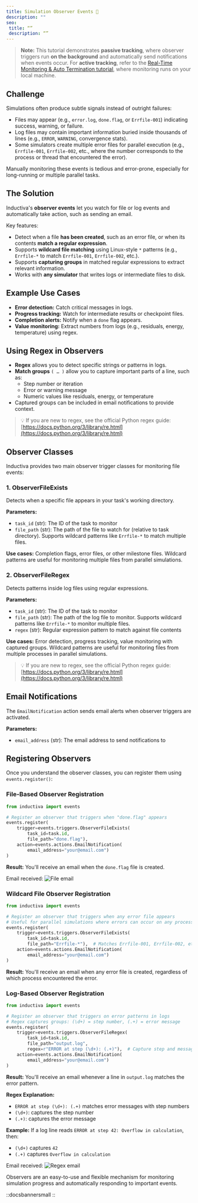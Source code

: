 ```yaml
---
title: Simulation Observer Events 👀
description: ""
seo:
 title: “”
 description: “”
---
```


> **Note:** This tutorial demonstrates **passive tracking**, where observer triggers run **on the background**
> and automatically send notifications when events occur.
> For **active tracking**, refer to the <a href="https://inductiva.ai/guides/recipes/real-time-simulation-monitoring" target="_blank">Real-Time Monitoring & Auto Termination tutorial</a>, where monitoring runs
> on your local machine.

## Challenge

Simulations often produce subtle signals instead of outright failures:

- Files may appear (e.g., `error.log`, `done.flag`, or `Errfile-001`) indicating success, warning, or failure.
- Log files may contain important information buried inside thousands of lines
  (e.g., `ERROR`, `WARNING`, convergence stats).
- Some simulators create multiple error files for parallel execution (e.g., `Errfile-001`, `Errfile-002`, etc., where the number corresponds to the process or thread that encountered the error).

Manually monitoring these events is tedious and error-prone,
especially for long-running or multiple parallel tasks.


## The Solution

Inductiva's **observer events** let you watch for file or log events and automatically take action, 
such as sending an email.

Key features:

- Detect when a file **has been created**, such as an error file, or when its contents **match a regular expression**.
- Supports **wildcard file matching** using Linux-style `*` patterns (e.g., `Errfile-*` to match `Errfile-001`, `Errfile-002`, etc.).
- Supports **capturing groups** in matched regular expressions to extract relevant information.
- Works with **any simulator** that writes logs or intermediate files to disk.

## Example Use Cases

- **Error detection:** Catch critical messages in logs.
- **Progress tracking:** Watch for intermediate results or checkpoint files.
- **Completion alerts:** Notify when a `done` flag appears.
- **Value monitoring:** Extract numbers from logs (e.g., residuals, energy, temperature) using regex.

## Using Regex in Observers

- **Regex** allows you to detect specific strings or patterns in logs.
- **Match groups** `( … )` allow you to capture important parts of a line, such as:
  - Step number or iteration
  - Error or warning message
  - Numeric values like residuals, energy, or temperature
- Captured groups can be included in email notifications to provide context.

> 💡 If you are new to regex, see the official Python regex guide:  
> [https://docs.python.org/3/library/re.html](https://docs.python.org/3/library/re.html)


## Observer Classes

Inductiva provides two main observer trigger classes for monitoring file events:

### 1. ObserverFileExists

Detects when a specific file appears in your task's working directory.

**Parameters:**
- `task_id` (str): The ID of the task to monitor
- `file_path` (str): The path of the file to watch for (relative to task directory). Supports wildcard patterns like `Errfile-*` to match multiple files.

**Use cases:** Completion flags, error files, or other milestone files. Wildcard patterns are useful for monitoring multiple files from parallel simulations.

### 2. ObserverFileRegex

Detects patterns inside log files using regular expressions.

**Parameters:**
- `task_id` (str): The ID of the task to monitor  
- `file_path` (str): The path of the log file to monitor. Supports wildcard patterns like `Errfile-*` to monitor multiple files.
- `regex` (str): Regular expression pattern to match against file contents

**Use cases:** Error detection, progress tracking, value monitoring with captured groups. Wildcard patterns are useful for monitoring files from multiple processes in parallel simulations.

> 💡 If you are new to regex, see the official Python regex guide:
> [https://docs.python.org/3/library/re.html](https://docs.python.org/3/library/re.html)

## Email Notifications

The `EmailNotification` action sends email alerts when observer triggers are activated.

**Parameters:**
- `email_address` (str): The email address to send notifications to

## Registering Observers

Once you understand the observer classes, you can register them using `events.register()`:

### File-Based Observer Registration

```python
from inductiva import events

# Register an observer that triggers when "done.flag" appears
events.register(
    trigger=events.triggers.ObserverFileExists(
        task_id=task.id,
        file_path="done.flag"),
    action=events.actions.EmailNotification(
        email_address="your@email.com")
)
```

**Result:** You'll receive an email when the `done.flag` file is created.

Email received:
![File email](optimize-workflow/file-email.png)

### Wildcard File Observer Registration

```python
from inductiva import events

# Register an observer that triggers when any error file appears
# Useful for parallel simulations where errors can occur on any process
events.register(
    trigger=events.triggers.ObserverFileExists(
        task_id=task.id,
        file_path="Errfile-*"),  # Matches Errfile-001, Errfile-002, etc.
    action=events.actions.EmailNotification(
        email_address="your@email.com")
)
```

**Result:** You'll receive an email when any error file is created, regardless of which process encountered the error.

### Log-Based Observer Registration

```python
from inductiva import events

# Register an observer that triggers on error patterns in logs
# Regex captures groups: (\d+) = step number, (.+) = error message
events.register(
    trigger=events.triggers.ObserverFileRegex(
        task_id=task.id,
        file_path="output.log",
        regex=r"ERROR at step (\d+): (.+)"),  # Capture step and message
    action=events.actions.EmailNotification(
        email_address="your@email.com")
)
```

**Result:** You'll receive an email whenever a line in `output.log` matches the error pattern.

**Regex Explanation:**
- `ERROR at step (\d+): (.+)` matches error messages with step numbers
- `(\d+)`: captures the step number  
- `(.+)`: captures the error message  

**Example:** If a log line reads `ERROR at step 42: Overflow in calculation`, then:
- `(\d+)` captures `42`
- `(.+)` captures `Overflow in calculation`

Email received:
![Regex email](optimize-workflow/regex-email.png)

Observers are an easy-to-use and flexible mechanism for monitoring simulation progress and automatically responding to important events.


::docsbannersmall
::
